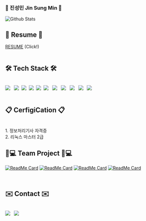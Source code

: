 ### 👋 진성민 Jin Sung Min 👋
![Github Stats](https://github-readme-stats.vercel.app/api?username=ssamea&show_icons=true&theme=dracula)
</br>

## :page_facing_up: Resume :page_facing_up:
[RESUME](https://www.notion.so/Resume-d1aa011296d445bd8d03164c677a6f1a) (Click!)
</br>
</br>

## 🛠 Tech Stack 🛠
</br>
<!-- <p align="center"> -->
<img src="https://img.shields.io/badge/Android-3DDC84?style=flat-square&logo=Android&logoColor=white"/></a> &nbsp 
<img src="https://img.shields.io/badge/Java-007396?style=flat-square&logo=Java&logoColor=white"/></a>&nbsp
<img src="https://img.shields.io/badge/Kotlin-0095D5?style=flat-square&logo=Kotlin&logoColor=white"/></a>&nbsp
<img src="https://img.shields.io/badge/Python-3766AB?style=flat-square&logo=Python&logoColor=white"/></a>&nbsp 
<img src="https://img.shields.io/badge/Firebase-FFCA28?style=flat-square&logo=Firebase&logoColor=white"/></a>&nbsp
<img src="https://img.shields.io/badge/MySQL-4479A1?style=flat-square&logo=MySQL&logoColor=white"/></a> &nbsp 
<img src="https://img.shields.io/badge/Amazon AWS-232F3E?style=flat-square&logo=Amazon%20AWS&logoColor=white"/></a> &nbsp
<img src="https://img.shields.io/badge/HTML5-E34F26?style=flat-square&logo=HTML5&logoColor=white"/></a> &nbsp
<img src="https://img.shields.io/badge/CSS3-1572B6?style=flat-square&logo=CSS3&logoColor=white"/></a> &nbsp
<img src="https://img.shields.io/badge/JavaScript-F7DF1E?style=flat-square&logo=JavaScript&logoColor=white"/></a> &nbsp
<img src="https://img.shields.io/badge/Node.js-339933?style=flat-square&logo=Node.js&logoColor=white"/></a> &nbsp
<!-- </p> -->

</br>
</br>

## :clipboard: CerfigiCation  :clipboard:
<!--<h3 align="center"> :clipboard: CerfigiCation  :clipboard: </b></h3> -->
</br>
<!-- <p align="center"> -->
1. 정보처리기사 자격증 </br>
2. 리눅스 마스터 2급
<!-- </p> -->

</br>

## 👨💻 Team Project 👨💻
<!-- <h3 align="center"><b>👨💻 Team Project 👨💻</b></h3>-->
<!-- <p align="center"> -->
[![ReadMe Card](https://github-readme-stats.vercel.app/api/pin/?username=ssamea&repo=health-care&theme=dracula)](https://github.com/ssamea/health-care)
[![ReadMe Card](https://github-readme-stats.vercel.app/api/pin/?username=ssamea&repo=KPU_Mobile&theme=dracula)](https://github.com/ssamea/KPU_Mobile)
[![ReadMe Card](https://github-readme-stats.vercel.app/api/pin/?username=ssamea&repo=KPU_graduationWork&theme=dracula)](https://github.com/ssamea/KPU_graduationWork)
[![ReadMe Card](https://github-readme-stats.vercel.app/api/pin/?username=ssamea&repo=MovieInfoApp_Kotlin&theme=dracula)](https://github.com/ssamea/MovieInfoApp_Kotlin)
<!-- </p>-->
</br>

## :envelope: Contact :envelope:
<!--<h3 align="center"> :envelope: Contact :envelope: </b></h3> -->

</br>
<!-- <p align="center"> -->
<A href="mailto:wlstjdals3@gmail.com"><img src="https://img.shields.io/badge/Gmail-EA4335?style=flat-square&logo=Gmail&logoColor=white"/></a> &nbsp 
<a href="https://ssameaho94.tistory.com/"/><img src="https://img.shields.io/badge/Tistory-EA4335?style=flat-square&logo=FF4785&logoColor=white"/></a> &nbsp 
<!-- </p>-->
 
